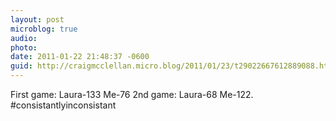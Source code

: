 ```yaml
---
layout: post
microblog: true
audio: 
photo: 
date: 2011-01-22 21:48:37 -0600
guid: http://craigmcclellan.micro.blog/2011/01/23/t29022667612889088.html
---
```

First game: Laura-133 Me-76 2nd game: Laura-68 Me-122. #consistantlyinconsistant
